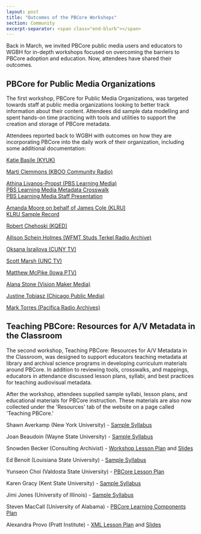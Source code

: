 ```yaml
---
layout: post
title: "Outcomes of the PBCore Workshops"
section: Community
excerpt-separator: <span class="end-blurb"></span>
---
```


Back in March, we invited PBCore public media users and educators to WGBH for in-depth workshops focused on overcoming the barriers to PBCore adoption and education. Now, attendees have shared their outcomes. 
<span class="end-blurb"></span>

## PBCore for Public Media Organizations

The first workshop, PBCore for Public Media Organizations, was targeted towards staff at public media organizations looking to better track information about their content. Attendees did sample data modelling and spent hands-on time practicing with tools and utilities to support the creation and storage of PBCore metadata.

Attendees reported back to WGBH with outcomes on how they are incorporating PBCore into the daily work of their organization, including some additional documentation:

<a href="/assets/downloads/UserWorkshop_KYUK.pdf">Katie Basile (KYUK)</a>

<a href="/assets/downloads/UserWorkshop_KBOO.docx">Marti Clemmons (KBOO Community Radio)</a>

<a href="/assets/downloads/UserWorkshop_PBSLearningMedia.pdf">Athina Livanos-Propst (PBS Learning Media)</a><br>
<a href="/assets/downloads/UserWorkshop_PBSLearningMedia_Crosswalk.xlsx">PBS Learning Media Metadata Crosswalk</a><br>
<a href="/assets/downloads/UserWorkshop_PBSLearningMedia_Presentation.pdf">PBS Learning Media Staff Presentation</a><br>

<a href="/assets/downloads/UserWorkshop_KLRU.pdf">Amanda Moore on behalf of James Cole (KLRU)</a><br> 
<a href="/assets/downloads/UserWorkshop_KLRU_sample.xml">KLRU Sample Record</a>

<a href="/assets/downloads/UserWorkshop_KQED.pdf">Robert Chehoski (KQED)</a>

<a href="/assets/downloads/UserWorkshop_StudsTerkel.docx">Allison Schein Holmes (WFMT Studs Terkel Radio Archive)</a>

<a href="/assets/downloads/UserWorkshop_CUNYTV.docx">Oksana Israilova (CUNY TV)</a>

<a href="/assets/downloads/UserWorkshop_UNCTV.docx">Scott Marsh (UNC TV)</a>

<a href="/assets/downloads/UserWorkshop_IowaPTV.pdf">Matthew McPike (Iowa PTV)</a>

<a href="/assets/downloads/UserWorkshop_VisionMaker.docx">Alana Stone (Vision Maker Media)</a>

<a href="/assets/downloads/UserWorkshop_ChicagoPublicMedia.docx">Justine Tobiasz (Chicago Public Media)</a>

<a href="/assets/downloads/UserWorkshop_PacificaRadioArchives.docx">Mark Torres (Pacifica Radio Archives)</a>
	
## Teaching PBCore: Resources for A/V Metadata in the Classroom

The second workshop, Teaching PBCore: Resources for A/V Metadata in the Classroom, was designed to support educators teaching metadata at library and archival science programs in developing curriculum materials around PBCore. In addition to reviewing tools, crosswalks, and mappings, educators in attendance discussed lesson plans, syllabi, and best practices for teaching audiovisual metadata. 

After the workshop, attendees supplied sample syllabi, lesson plans, and educational materials for PBCore instruction. These materials are also now collected under the 'Resources' tab of the website on a page called 'Teaching PBCore.' 

Shawn Averkamp (New York University) - <a href="/assets/downloads/EducatorWorkshop_ShawnAverkamp.pdf">Sample Syllabus</a>

Joan Beaudoin (Wayne State University) - <a href="/assets/downloads/EducatorWorkshop_JoanBeaudoin.docx">Sample Syllabus</a>

Snowden Becker (Consulting Archivist) - <a href="/assets/downloads/EducatorWorkshop_SnowdenBecker_LAAC.docx">Workshop Lesson Plan</a> and <a href="/assets/downloads/EducatorWorkshop_SnowdenBecker_SampleSlides.pptx">Slides</a>

Ed Benoit (Louisiana State University) - <a href="/assets/downloads/EducatorWorkshop_EdBenoit.docx">Sample Syllabus</a>

Yunseon Choi (Valdosta State University) - <a href="/assets/downloads/EducatorWorkshop_YunseonChoi.pdf">PBCore Lesson Plan</a>

Karen Gracy (Kent State University) - <a href="/assets/downloads/EducatorWorkshop_KarenGracy.doc">Sample Syllabus</a>

Jimi Jones (University of Illinois) - <a href="/assets/downloads/EducatorWorkshop_JimiJones.pdf">Sample Syllabus</a>

Steven MacCall (University of Alabama) - <a href="/assets/downloads/EducatorWorkshop_StevenMacCall.docx">PBCore Learning Components Plan</a>

Alexandra Provo (Pratt Institute) - <a href="/assets/downloads/EducatorWorkshop_AlexandraProvo.docx">XML Lesson Plan</a> and <a href="/assets/downloads/EducatorWorkshop_AlexandraProvo_SampleSlides.pptx">Slides</a>

